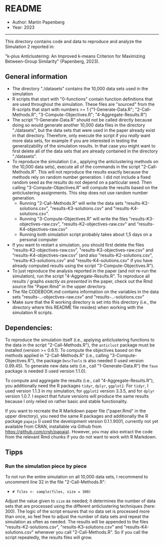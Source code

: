 
# README

- Author: Martin Papenberg
- Year: 2023

---

This directory contains code and data to reproduce and analyze the Simulation 2 reported in: 

"k-plus Anticlustering: An Improved k-means Criterion for Maximizing Between-Group Similarity" (Papenberg, 2023).

## General information

- The directory "./datasets" contains the 10,000 data sets used in the simulation
- R scripts that start with "0-functions" contain function definitions that are used throughout the simulation. These files are "sourced" from the R-scripts that start with numbers >= 1 ("1-Generate-Data.R"; "2-Call-Methods.R"; "3-Compute-Objectives.R"; "4-Aggregate-Results.R")
- The script "1-Generate-Data.R" should not be called directly because doing so would generate another 10,000 data files in the directory "./datasets", but the data sets that were used in the paper already exist in that directory. Therefore, only execute the script if you *really* want more data sets, for example if you are interested in testing the generalizability of the simulation results. In that case you might want to first delete all of the data sets that are already contained in the directory "./datasets". 
- To reproduce the simulation (i.e., applying the anticlustering methods on the 10,000 data sets), execute all of the commands in the script "2-Call-Methods.R". This will not reproduce the results exactly because the methods rely on random number generation. I did not include a fixed random seed as the results do not depend on a particular seed. Then calling "3-Compute-Objectives.R" will compute the results based on the anticlustering assignments. This step does not use random number generation.
  + Running "2-Call-Methods.R" will write the data sets "results-K2-solutions.csv", "results-K3-solutions.csv" and "results-K4-solutions.csv".
  + Running "3-Compute-Objectives.R" will write the files "results-K3-objectives-raw.csv", "results-K2-objectives-raw.csv" and "results-K4-objectives-raw.csv"
  + Running both simulation script probably takes about 1,5 days on a personal computer
- If you want to restart a simulation, you should first delete the files "results-K2-objectives-raw.csv", "results-K3-objectives-raw.csv" and "results-K4-objectives-raw.csv" (and also "results-K2-solutions.csv", "results-K3-solutions.csv" and "results-K4-solutions.csv" if you have already computed results using the script "3-Compute-Objectives.R").
- To just reproduce the analysis reported in the paper (and not re-run the simulation), run the script "4-Aggregate-Results.R". To reproduce all results / graphs *exactly as presented* in the paper, check out the Rmd source file "Paper.Rmd" in the upper directory.
- The file CODEBOOK.md contains information on the variables in the data sets "results-..-objectives-raw.csv" and "results-..-solutions.csv"
- Make sure that the R working directory is set into this directory (i.e., the directory where this README file resides) when working with the simulation R scripts.

## Dependencies: 

To reproduce the simulation itself (i.e., applying anticlustering functions to the data in the script "2-Call-Methods.R"), the `anticlust` package must be installed (version >= 0.6.1). To compute the objectives based on the methods applied in "2-Call-Methods.R" (i.e., calling "3-Compute-Objectives.R"), the package `DescTools` is also needed (I used  version 0.99.45). To generate new data sets (i.e., call "1-Generate-Data.R") the `faux` package is needed (I used version 1.1.0). 

To compute and aggregate the results (i.e., call "4-Aggregate-Results.R"), you additionally need the R packages `tidyr`, `dplyr`, `ggplot2`. For `tidyr`, I used version 1.1.3 in my simulation; for `ggplot2` version 3.3.5, and for `dplyr` version 1.0.7. I expect that future versions will produce the same results because I only relied on rather basic and stable functionality.

If you want to recreate the R Markdown paper file ("paper.Rmd" in the upper directory), you need the same R packages and additionally the R package `papaja` (I used the development version 0.1.1.9001, currently not yet available from CRAN, installable via Github from https://github.com/crsh/papaja). However, you may also extract the code from the relevant Rmd chunks if you do not want to work with R Markdown.

## Tipps

### Run the simulation piece by piece

To not run the entire simulation on all 10,000 data sets, I recommend to uncomment line 32 in the file "2-Call-Methods.R":

- `# files <- sample(files, size = 300)`

Adjust the value given to `size` as needed; it determines the number of data sets that are processed using the different anticlustering techniques (here: 300). The logic of the script ensures that no data set is processed more than once, so feel free to adjust the number of data sets and repeat the simulation as often as needed. The results will be appended to the files "results-K2-solutions.csv", "results-K3-solutions.csv" and "results-K4-solutions.csv" whenever you call "2-Call-Methods.R". So if you call the script repeatedly, the results files will grow. 
